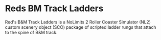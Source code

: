 # Reds BM Track Ladders
 Red's B&M Track Ladders is a NoLimits 2 Roller Coaster Simulator (NL2) custom scenery object (SCO) package of scripted ladder rungs that attach to the spine of B&M track.
